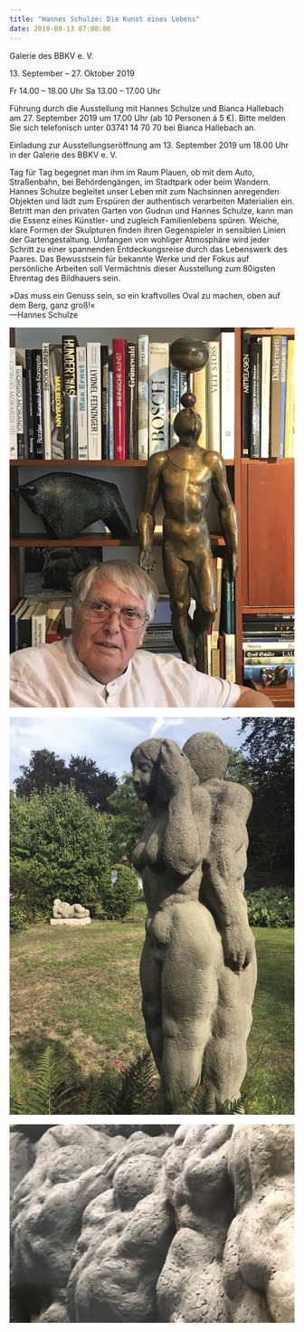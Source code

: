 ```yaml
---
title: "Hannes Schulze: Die Kunst eines Lebens"
date: 2019-09-13 07:00:00
---
```

Galerie des BBKV e. V.
<!---->13. September – 27. Oktober 2019

Fr 14.00 – 18.00 Uhr
Sa 13.00 – 17.00 Uhr

Führung durch die Ausstellung mit Hannes Schulze und Bianca Hallebach am 27. September 2019 um 17.00 Uhr (ab 10 Personen á 5 €). Bitte melden Sie sich telefonisch unter <span style="white-space: nowrap">03741 14 70 70</span> bei Bianca Hallebach an.

Einladung zur Ausstellungseröffnung am 13. September 2019 um 18.00 Uhr in der Galerie des BBKV e. V.

Tag für Tag begegnet man ihm im Raum Plauen, ob mit dem Auto, Straßenbahn, bei Behördengängen, im Stadtpark oder beim Wandern. Hannes Schulze begleitet unser Leben mit zum Nachsinnen anregenden Objekten und lädt zum Erspüren der authentisch verarbeiten Materialien ein. Betritt man den privaten Garten von Gudrun und Hannes Schulze, kann man die Essenz eines Künstler- und zugleich Familienlebens spüren. Weiche, klare Formen der Skulpturen finden ihren Gegenspieler in sensiblen Linien der Gartengestaltung. Umfangen von wohliger Atmosphäre wird jeder Schritt zu einer spannenden Entdeckungsreise durch das Lebenswerk des Paares. Das Bewusstsein für bekannte Werke und der Fokus auf persönliche Arbeiten soll Vermächtnis dieser Ausstellung zum 80igsten Ehrentag des Bildhauers sein.

»Das muss ein Genuss sein, so ein kraftvolles Oval zu machen, oben auf dem Berg, ganz groß!«<br>
—Hannes Schulze

![](/img/hannes-schulze-die-kunst-eines-lebens/hannes-schulze-die-kunst-eines-lebens-1.jpg)

![](/img/hannes-schulze-die-kunst-eines-lebens/hannes-schulze-die-kunst-eines-lebens-2.jpg)

![](/img/hannes-schulze-die-kunst-eines-lebens/hannes-schulze-die-kunst-eines-lebens-3.jpg)
